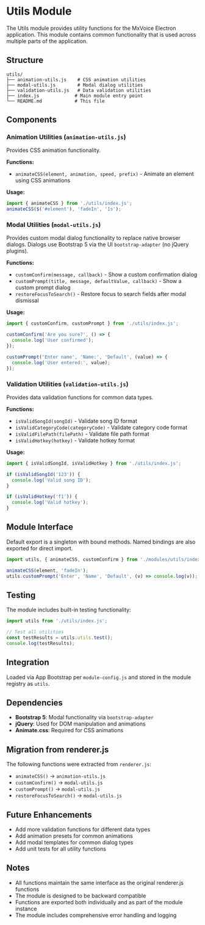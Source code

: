 # Utils Module

The Utils module provides utility functions for the MxVoice Electron application. This module contains common functionality that is used across multiple parts of the application.

## Structure

```
utils/
├── animation-utils.js    # CSS animation utilities
├── modal-utils.js        # Modal dialog utilities
├── validation-utils.js   # Data validation utilities
├── index.js             # Main module entry point
└── README.md            # This file
```

## Components

### Animation Utilities (`animation-utils.js`)

Provides CSS animation functionality.

**Functions:**
- `animateCSS(element, animation, speed, prefix)` - Animate an element using CSS animations

**Usage:**
```javascript
import { animateCSS } from './utils/index.js';
animateCSS($('#element'), 'fadeIn', '1s');
```

### Modal Utilities (`modal-utils.js`)

Provides custom modal dialog functionality to replace native browser dialogs.
Dialogs use Bootstrap 5 via the UI `bootstrap-adapter` (no jQuery plugins).

**Functions:**
- `customConfirm(message, callback)` - Show a custom confirmation dialog
- `customPrompt(title, message, defaultValue, callback)` - Show a custom prompt dialog
- `restoreFocusToSearch()` - Restore focus to search fields after modal dismissal

**Usage:**
```javascript
import { customConfirm, customPrompt } from './utils/index.js';

customConfirm('Are you sure?', () => {
  console.log('User confirmed');
});

customPrompt('Enter name', 'Name:', 'Default', (value) => {
  console.log('User entered:', value);
});
```

### Validation Utilities (`validation-utils.js`)

Provides data validation functions for common data types.

**Functions:**
- `isValidSongId(songId)` - Validate song ID format
- `isValidCategoryCode(categoryCode)` - Validate category code format
- `isValidFilePath(filePath)` - Validate file path format
- `isValidHotkey(hotkey)` - Validate hotkey format

**Usage:**
```javascript
import { isValidSongId, isValidHotkey } from './utils/index.js';

if (isValidSongId('123')) {
  console.log('Valid song ID');
}

if (isValidHotkey('f1')) {
  console.log('Valid hotkey');
}
```

## Module Interface

Default export is a singleton with bound methods. Named bindings are also exported for direct import.

```javascript
import utils, { animateCSS, customConfirm } from './modules/utils/index.js';

animateCSS(element, 'fadeIn');
utils.customPrompt('Enter', 'Name', 'Default', (v) => console.log(v));
```

## Testing

The module includes built-in testing functionality:

```javascript
import utils from './utils/index.js';

// Test all utilities
const testResults = utils.utils.test();
console.log(testResults);
```

## Integration
Loaded via App Bootstrap per `module-config.js` and stored in the module registry as `utils`.

## Dependencies

- **Bootstrap 5**: Modal functionality via `bootstrap-adapter`
- **jQuery**: Used for DOM manipulation and animations
- **Animate.css**: Required for CSS animations

## Migration from renderer.js

The following functions were extracted from `renderer.js`:

- `animateCSS()` → `animation-utils.js`
- `customConfirm()` → `modal-utils.js`
- `customPrompt()` → `modal-utils.js`
- `restoreFocusToSearch()` → `modal-utils.js`

## Future Enhancements

- Add more validation functions for different data types
- Add animation presets for common animations
- Add modal templates for common dialog types
- Add unit tests for all utility functions

## Notes

- All functions maintain the same interface as the original renderer.js functions
- The module is designed to be backward compatible
- Functions are exported both individually and as part of the module instance
- The module includes comprehensive error handling and logging 